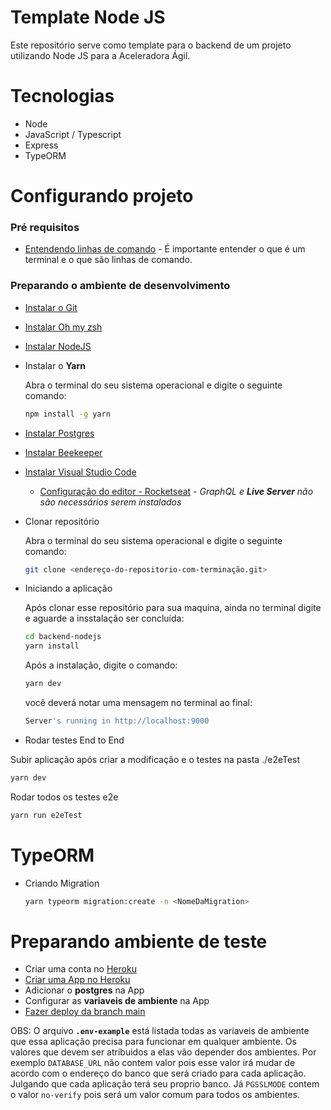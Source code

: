 Template Node JS
====

Este repositório serve como template para o backend de um projeto utilizando Node JS para a Aceleradora Ágil. 

Tecnologias
====
 
- Node
- JavaScript / Typescript
- Express
- TypeORM

Configurando projeto
====

### Pré requisitos

  - [Entendendo linhas de comando](https://tutorial.djangogirls.org/pt/intro_to_command_line/) - É importante entender o que é um terminal e o que são linhas de comando.

### Preparando o ambiente de desenvolvimento


- [Instalar o Git](https://git-scm.com/downloads)
- [Instalar Oh my zsh](https://ohmyz.sh/)
- [Instalar NodeJS](https://nodejs.org/en/)
- Instalar o **Yarn**

    Abra o terminal do seu sistema operacional e digite o seguinte comando:

    ```bash
    npm install -g yarn
    ```

- [Instalar Postgres](https://www.postgresql.org/download/)
- [Instalar Beekeeper](https://www.beekeeperstudio.io/get)
- [Instalar Visual Studio Code](https://code.visualstudio.com/)
    - [Configuração do editor - Rocketseat](https://www.youtube.com/watch?v=c7P03kkrEG8) - *GraphQL e **Live Server** não são necessários serem instalados*
- Clonar repositório

    Abra o terminal do seu sistema operacional e digite o seguinte comando:

    ```bash
    git clone <endereço-do-repositorio-com-terminação.git>
    ```

- Iniciando a aplicação

    Após clonar esse repositório para sua maquina, ainda no terminal digite e aguarde a insstalação ser concluída:

    ```bash
    cd backend-nodejs
    yarn install
    ```

    Após a instalação, digite o comando:

    ```bash
    yarn dev
    ```

    você deverá notar uma mensagem no terminal ao final:

    ```bash
    Server's running in http://localhost:9000
    ```

- Rodar testes End to End

  
Subir aplicação após criar a modificação e o testes na pasta ./e2eTest
  ```bash
  yarn dev
  ```

Rodar todos os testes e2e
```bash
yarn run e2eTest
```

TypeORM
====

- Criando Migration

    ```bash
    yarn typeorm migration:create -n <NomeDaMigration>
    ```

# Preparando ambiente de teste

- Criar uma conta no [Heroku](https://signup.heroku.com/)
- [Criar uma App no Heroku](https://www.youtube.com/watch?v=RNQ5XsGADdg)
- Adicionar o **postgres** na App
- Configurar as **variaveis de ambiente** na App
- [Fazer deploy da branch main](https://www.youtube.com/watch?v=DMPJNe8PqnU)

OBS: O arquivo **`.env-example`** está listada todas as variaveis de ambiente que essa aplicação precisa para funcionar em qualquer ambiente. Os valores que devem ser atribuidos a elas vão depender dos ambientes. Por exemplo `DATABASE_URL` não contem valor pois esse valor irá mudar de acordo com o endereço do banco que será criado para cada aplicação. Julgando que cada aplicação terá seu proprio banco. Já `PGSSLMODE` contem o valor `no-verify` pois será um valor comum para todos os ambientes.